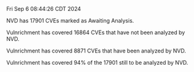 Fri Sep  6 08:44:26 CDT 2024

NVD has 17901 CVEs marked as Awaiting Analysis.

Vulnrichment has covered 16864 CVEs that have not been analyzed by NVD.

Vulnrichment has covered 8871 CVEs that have been analyzed by NVD.

Vulnrichment has covered 94% of the 17901 still to be analyzed by NVD.

